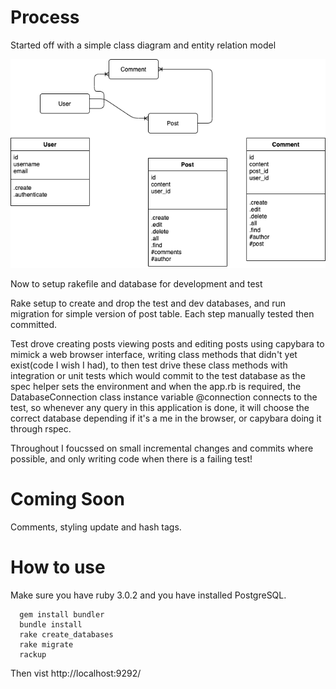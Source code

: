 # Process

Started off with a simple class diagram and entity relation model

![Domain Model](domain_model.png "Domain Model")

Now to setup rakefile and database for development and test

Rake setup to create and drop the test and dev databases, and run migration 
for simple version of post table. Each step manually tested then committed.

Test drove creating posts viewing posts and editing posts using capybara to mimick a 
web browser interface, writing class methods that didn't yet exist(code I wish I had),
to then test drive these class methods with integration or unit tests which would commit to the test database as the spec
helper sets the environment and when the app.rb is required, the DatabaseConnection class instance 
variable @connection connects to the test, so whenever any query in this application is done, it will 
choose the correct database depending if it's a me in the browser, or capybara doing it through rspec. 

Throughout I foucssed on small incremental changes and commits where possible, and only writing code when there is a failing test!

# Coming Soon

Comments, styling update and hash tags.

# How to use

Make sure you have ruby 3.0.2 and you have installed PostgreSQL. 

```
  gem install bundler
  bundle install
  rake create_databases
  rake migrate
  rackup
```

Then vist http://localhost:9292/